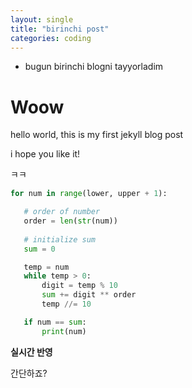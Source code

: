 ```yaml
---
layout: single
title: "birinchi post"
categories: coding
---
```


* bugun birinchi blogni tayyorladim

# Woow

hello world, this is my first jekyll blog post

i hope you like it!

ㅋㅋ

```python
for num in range(lower, upper + 1):

   # order of number
   order = len(str(num))
    
   # initialize sum
   sum = 0

   temp = num
   while temp > 0:
       digit = temp % 10
       sum += digit ** order
       temp //= 10

   if num == sum:
       print(num)
```


**실시간 반영**




간단하죠?

